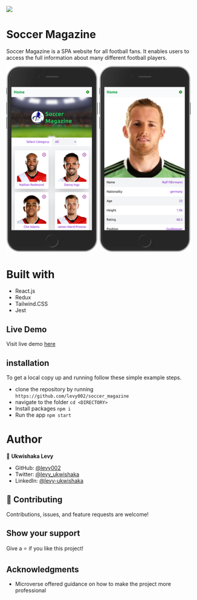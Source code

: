 ![](https://img.shields.io/badge/Microverse-blueviolet)
# Soccer Magazine
  Soccer Magazine is a SPA website for all football fans. It enables users to access the full information about many different football players.

<div>
  <img width="48%" src="./src/image/appShoot1.png" />
  <img width="48%" src="./src/image/appShoot2.png" />
</div>

# Built with
- React.js
- Redux
- Tailwind.CSS
- Jest

## Live Demo
Visit live demo [here](https://soccer-magazine-202.netlify.app/)

## installation

To get a local copy up and running follow these simple example steps.

- clone the repository by running
``` https://github.com/levy002/soccer_magazine ```
- navigate to the folder
``` cd <DIRECTORY> ```
- Install packages
``` npm i ```
- Run the app
``` npm start ```

# Author

👤 **Ukwishaka Levy**
- GitHub: [@levy002](https://github.com/levy002)
- Twitter: [@levy_ukwishaka](https://twitter.com/levy_ukwishaka)
- LinkedIn: [@levy-ukwishaka](https://www.linkedin.com/in/levy-ukwishaka/)

## :handshake: Contributing
Contributions, issues, and feature requests are welcome!
## Show your support
Give a :star:️ if you like this project!
## Acknowledgments

- Microverse offered guidance on how to make the project more professional
